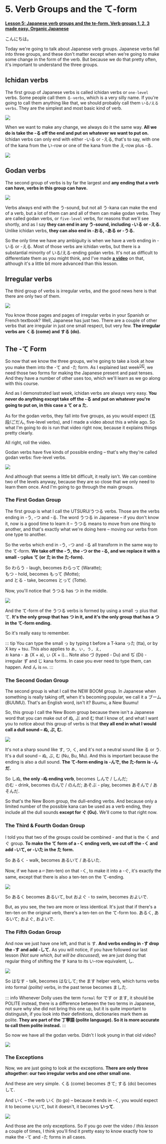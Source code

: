 # **5. Verb Groups and the て-form**

[**Lesson 5: Japanese verb groups and the te-form. Verb groups 1, 2, 3 made easy. Organic Japanese**](https://www.youtube.com/watch?v=GzEVLMDC8nw&list=PLg9uYxuZf8x_A-vcqqyOFZu06WlhnypWj&index=5)

こんにちは。

Today we're going to talk about Japanese verb groups. Japanese verbs fall into three groups, and these don't matter except when we're going to make some change in the form of the verb. But because we do that pretty often, it's important to understand the three groups.

## Ichidan verbs

The first group of Japanese verbs is called ichidan verbs or <code>one-level</code> verbs. Some people call them <code>る-verbs</code>, which is a very silly name. If you're going to call them anything like that, we should probably call them <code>いる/える verbs</code>. They are the simplest and most basic kind of verb.

![](../media/image537.webp)

When we want to make any change, we always do it the same way. **All we do is take the -る off the end and put on whatever we want to put on.** Ichidan verbs can only end with either -いる or -える, that's to say, with one of the kana from the い-row or one of the kana from the え-row plus -る.

![](../media/image910.webp)

## Godan verbs

The second group of verbs is by far the largest and **any ending that a verb can have, verbs in this group can have.**

![](../media/image300.webp)

Verbs always end with the う-sound, but not all う-kana can make the end of a verb, but a lot of them can and all of them can make godan verbs. They are called godan verbs, or <code>five-level</code> verbs, for reasons that we'll see shortly, and as I say **they can end in any う-sound, including -いる or -える.** Unlike ichidan verbs, **they can also end in -おる, -ある or -うる.**

So the only time we have any ambiguity is when we have a verb ending in -いる or -える. Most of those verbs are ichidan verbs, but there is a substantial minority of いる/える-ending godan verbs. It's not as difficult to differentiate them as you might think, and I've made [**a video**](https://www.youtube.com/watch?v=VDmaSJ4s6Qo) on that, although it's a little bit more advanced than this lesson.

## Irregular verbs

The third group of verbs is irregular verbs, and the good news here is that there are only two of them.

![](../media/image565.webp)

You know those pages and pages of irregular verbs in your Spanish or French textbook? Well, Japanese has just two. There are a couple of other verbs that are irregular in just one small respect, but very few. **The irregular verbs are くる (come) and する (do).**

## The -て Form

So now that we know the three groups, we're going to take a look at how you make them into the -て and -た form. As I explained last week<sup>[[4]](./4-japanese-verb-tenses.md)</sup>, we need those two forms for making the Japanese present and past tenses. And they have a number of other uses too, which we'll learn as we go along with this course.

And as I demonstrated last week, ichidan verbs are always very easy. **You never do anything except take off the -る and put on whatever you're going to put on, in this case a て or a た.**

As for the godan verbs, they fall into five groups, as you would expect (五段/ごだん, five-level verbs), and I made a video about this a while ago. So what I'm going to do is run that video right now, because it explains things pretty clearly.

All right, roll the video.

Godan verbs have five kinds of possible ending – that's why they're called godan verbs: five-level verbs.

![](../media/image897.webp)

And although that seems a little bit difficult, it really isn't. We can combine two of the levels anyway, because they are so close that we only need to learn them once. And I'm going to go through the main groups.

### The First Godan Group

The first group is what I call the UTSURU/うつる verbs. Those are the verbs ending in -う, -つ and -る. The word うつる in Japanese – if you don't know it, now is a good time to learn it – うつる means to move from one thing to another, and that's exactly what we're doing here – moving our verbs from one type to another.

So the verbs which end in -う, -つ and -る all transform in the same way to the て-form. **We take off the -う, the -つ or the -る, and we replace it with a small -っplus て (or た in the た-form).**

So わらう - laugh, becomes わらって (Waratte);  
もつ - hold, becomes もって (Motte);  
and とる - take, becomes とって (Totte).

Now, you'll notice that うつる has つ in the middle.

![](../media/image994.webp)

And the て-form of the うつる verbs is formed by using a small っ plus that て. **It's the only group that has つ in it, and it's the only group that has a つ in the て-form ending.**  

So it's really easy to remember.

::: tip
You can type the small っ by typing t before a T-kana った (tta), or by X key + tsu. This also applies to <code>あ, い, う, え, お</code> kana - ぁ (X + a), ぃ (X + i)... Note also づ (typed - Du) and ぢ (Di) - irregular ず and じ kana forms. In case you ever need to type them, can happen. And ん is <code>nn</code>.
:::

### The Second Godan Group

The second group is what I call the NEW BOOM group. In Japanese when something is really taking off, when it's becoming popular, we call it a ブーム (BUUMU). That's an English word, isn't it? Buumu, a New Buumu!

So, this group I call the New Boom group because there isn't a Japanese word that you can make out of ぬ, ぶ and む that I know of, and what I want you to notice about this group of verbs is that **they all end in what I would call a dull sound – ぬ, ぶ, む.**

![](../media/image35.webp)

It's not a sharp sound like す, つ, く, and it's not a neutral sound like る or う. It's a dull sound – ぬ, ぶ, む (Nu, Bu, Mu). And this is important because the ending is also a dull sound. **The て-form ending is -んで, the た-form is -んだ.**

So しぬ, **the only -ぬ ending verb**, becomes しんで / しんだ;  
のむ - drink, becomes のんで / のんだ; あそぶ - play, becomes あそんで / あそんだ.

So that's the New Boom group, the dull-ending verbs. And because only a limited number of the possible kana can be used as a verb ending, they include all the dull sounds **except for ぐ (Gu).** We'll come to that right now.

### The Third & Fourth Godan Group

I told you that two of the groups could be combined - and that is the く and ぐ group. **To make the て form of a -く ending verb, we cut off the -く and add -いて, or -いた in the た form.**

So あるく - walk, becomes あるいて / あるいた.

Now, if we have a〃(ten-ten) on that -く, to make it into a -ぐ, it's exactly the same, except that there is also a ten-ten on the て-ending.

![](../media/image459.webp)

So あるく becomes あるいて, but およぐ - to swim, becomes およいで.

But, as you see, the two are more or less identical. It's just that if there's a ten-ten on the original verb, there's a ten-ten on the て-form too. あるく, あるいて; およぐ, およいで.

### The Fifth Godan Group

And now we just have one left, and that is す. **And verbs ending in -す drop the -す and add -して.** As you will notice, if you have followed our last lesson *(Not sure which, but will be discussed),* we are just doing that regular thing of shifting the す kana to its い-row equivalent, し.

![](../media/image491.webp)

So はなす - talk, becomes はなして; the ます helper verb, which turns verbs into formal *(polite)* verbs, in the past tense becomes ました.

::: info
Whenever Dolly uses the term <code>formal</code> for です or ます, it should be POLITE instead, there is a difference between the two terms in Japanese, not sure why she did not bring this one up, but it is quite important to distinguish, if you look into their definitions, dictionaries mark them as polite. **They are part of the 丁寧語 (polite language). So it is more accurate to call them polite instead.**
:::

So now we have all the godan verbs. Didn't I look young in that old video?

![](../media/image94.webp)

### The Exceptions 

Now, we are just going to look at the exceptions. **There are only three altogether: our two irregular verbs and one other small one.**

And these are very simple. くる (come) becomes きて; する (do) becomes して.

And いく – the verb いく (to go) – because it ends in -く, you would expect it to become いいて, but it doesn't, it becomes **いって**.

![](../media/image1057.webp)

And those are the only exceptions. So if you go over the video / *this lesson* a couple of times, I think you'll find it pretty easy to know exactly how to make the -て and -た forms in all cases.